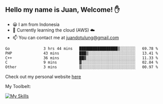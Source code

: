 ## Hello my name is Juan, Welcome! ✋

- 😀 I am from Indonesia
- 📖 Currently learning the cloud (AWS) ☁️
- 📫 You can contact me at juandotulung@gmail.com

<!--START_SECTION:waka-->

```txt
Go               3 hrs 44 mins   █████████████████▒░░░░░░░   69.78 %
PHP              43 mins         ███▒░░░░░░░░░░░░░░░░░░░░░   13.41 %
C++              36 mins         ██▓░░░░░░░░░░░░░░░░░░░░░░   11.33 %
C                9 mins          ▓░░░░░░░░░░░░░░░░░░░░░░░░   02.84 %
Other            3 mins          ▒░░░░░░░░░░░░░░░░░░░░░░░░   00.97 %
```

<!--END_SECTION:waka-->

Check out my personal website [here](https://juanchristian.com)

My Toolbelt:

[![My Skills](https://skillicons.dev/icons?i=go,js,ts,nodejs,express,react,nextjs,vue,tailwind,vite,html,css,python,php,aws,bash,linux,postgres,mysql,redis,kafka,docker,vercel,netlify,vscode,figma)](https://skillicons.dev)

